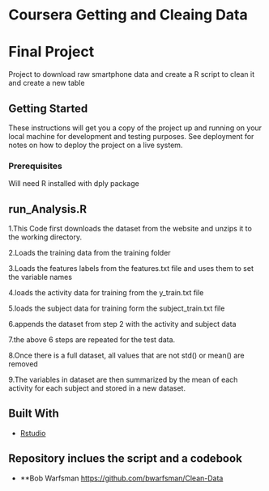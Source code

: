 # Coursera Getting and Cleaing Data
# Final Project

Project to download raw smartphone data and create a R script to clean it 
and create a new table

## Getting Started

These instructions will get you a copy of the project up and running on your local machine for development and testing purposes. See deployment for notes on how to deploy the project on a live system.

### Prerequisites

Will need R installed 
with dply package

## run_Analysis.R

1.This Code first downloads the dataset from the website and unzips it to the working directory. 

2.Loads the training data from the training folder

3.Loads the features labels from the features.txt file and uses them to set the variable names

4.loads the activity data for training from the y_train.txt file

5.loads the subject data for training form the subject_train.txt file

6.appends the dataset from step 2 with the activity and subject data


7.the above 6 steps are repeated for the test data.

8.Once there is a full dataset, all values that are not std() or mean() are removed

9.The variables in dataset are then summarized by the mean of each activity for each subject and stored in a new dataset.



## Built With

* [Rstudio](http://www.rstudio.com)

## Repository inclues the script and a codebook

* **Bob Warfsman
https://github.com/bwarfsman/Clean-Data

